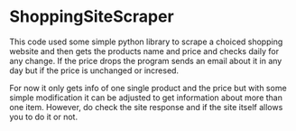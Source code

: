 # ShoppingSiteScraper
This code used some simple python library to scrape a choiced shopping website and then gets the products name and price and checks daily for any change. If the price drops the program sends an email about it in any day but if the price is unchanged or incresed.

For now it only gets info of one single product and the price but with some simple modification it can be adjusted to get information about more than one item. However, do check the site response and if the site itself allows you to do it or not.
